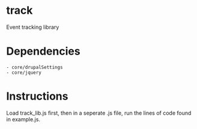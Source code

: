 # track
Event tracking library

# Dependencies
    - core/drupalSettings
    - core/jquery
    
# Instructions
Load track_lib.js first, then in a seperate .js file, run the lines of code found in example.js.
